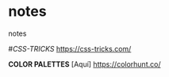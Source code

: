 # notes
notes

#*CSS-TRICKS* https://css-tricks.com/

**COLOR PALETTES** [Aquí]   https://colorhunt.co/

